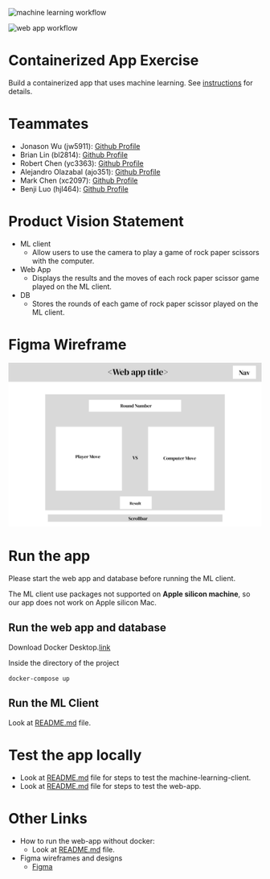 ![machine learning workflow](https://github.com/software-students-fall2022/containerized-app-exercise-team1/actions/workflows/machine-learning-tests.yml/badge.svg)

![web app workflow](https://github.com/software-students-fall2022/containerized-app-exercise-team1/actions/workflows/web-app-tests.yml/badge.svg)

# Containerized App Exercise

Build a containerized app that uses machine learning. See [instructions](./instructions.md) for details.

# Teammates

* Jonason Wu (jw5911): [Github Profile](https://github.com/JonasonWu)
* Brian Lin (bl2814): [Github Profile](https://github.com/blin007)
* Robert Chen (yc3363): [Github Profile](https://github.com/RobertChenYF)
* Alejandro Olazabal (ajo351): [Github Profile](https://github.com/aleolazabal)
* Mark Chen (xc2097): [Github Profile](https://github.com/markizenlee)
* Benji Luo (hjl464): [Github Profile](https://github.com/BenjiLuo) 

# Product Vision Statement

* ML client
    * Allow users to use the camera to play a game of rock paper scissors with the computer.
* Web App
    * Displays the results and the moves of each rock paper scissor game played on the ML client.
* DB
    * Stores the rounds of each game of rock paper scissor played on the ML client.

# Figma Wireframe
![RPS Wireframe](./assets/Wireframe.png)

# Run the app

Please start the web app and database before running the ML client.<br>

The ML client use packages not supported on **Apple silicon machine**, so our app does not work on Apple silicon Mac.

## Run the web app and database

Download Docker Desktop.[link](https://www.docker.com/)

Inside the directory of the project
```
docker-compose up
```

## Run the ML Client

Look at [README.md](./machine-learning-client) file.

# Test the app locally
* Look at [README.md](./machine-learning-client/tests) file for steps to test the machine-learning-client.
* Look at [README.md](./web-app/tests) file for steps to test the web-app.

# Other Links
* How to run the web-app without docker:
    * Look at [README.md](./web-app) file.
* Figma wireframes and designs
    * [Figma](https://www.figma.com/file/G3z7dBJrnSTq7WPm62RrOA/RPS?node-id=0%3A1&t=6tux87ZeU1GXvetP-0)



